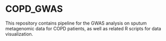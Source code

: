 # COPD_GWAS
This repository contains pipeline for the GWAS analysis on sputum metagenomic data for COPD patients, as well as related R scripts for data visualization.

